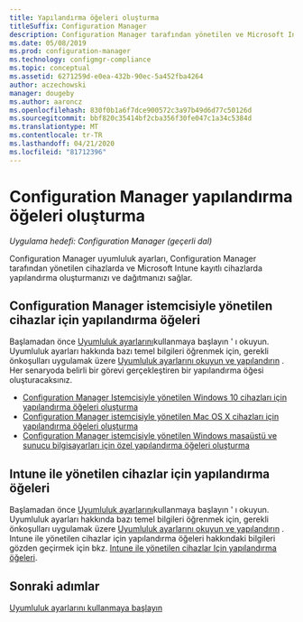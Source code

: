 ```yaml
---
title: Yapılandırma öğeleri oluşturma
titleSuffix: Configuration Manager
description: Configuration Manager tarafından yönetilen ve Microsoft Intune kaydedilmiş cihazlara yapılandırma oluşturun ve dağıtın.
ms.date: 05/08/2019
ms.prod: configuration-manager
ms.technology: configmgr-compliance
ms.topic: conceptual
ms.assetid: 6271259d-e0ea-432b-90ec-5a452fba4264
author: aczechowski
manager: dougeby
ms.author: aaroncz
ms.openlocfilehash: 830f0b1a6f7dce900572c3a97b49d6d77c50126d
ms.sourcegitcommit: bbf820c35414bf2cba356f30fe047c1a34c5384d
ms.translationtype: MT
ms.contentlocale: tr-TR
ms.lasthandoff: 04/21/2020
ms.locfileid: "81712396"
---
```

# <a name="create-configuration-items-in-configuration-manager"></a>Configuration Manager yapılandırma öğeleri oluşturma

*Uygulama hedefi: Configuration Manager (geçerli dal)*

Configuration Manager uyumluluk ayarları, Configuration Manager tarafından yönetilen cihazlarda ve Microsoft Intune kayıtlı cihazlarda yapılandırma oluşturmanızı ve dağıtmanızı sağlar.

## <a name="configuration-items-for-devices-managed-with-the-configuration-manager-client"></a>Configuration Manager istemcisiyle yönetilen cihazlar için yapılandırma öğeleri

Başlamadan önce [Uyumluluk ayarlarını](../../compliance/get-started/get-started-with-compliance-settings.md)kullanmaya başlayın ' ı okuyun. Uyumluluk ayarları hakkında bazı temel bilgileri öğrenmek için, gerekli önkoşulları uygulamak üzere [Uyumluluk ayarlarını okuyun ve yapılandırın](../../compliance/plan-design/plan-for-and-configure-compliance-settings.md) . Her senaryoda belirli bir görevi gerçekleştiren bir yapılandırma öğesi oluşturacaksınız.

- [Configuration Manager Istemcisiyle yönetilen Windows 10 cihazları için yapılandırma öğeleri oluşturma](../../compliance/deploy-use/create-configuration-items-for-windows-10-devices-managed-with-the-client.md)
- [Configuration Manager istemcisiyle yönetilen Mac OS X cihazları için yapılandırma öğeleri oluşturma](../../compliance/deploy-use/create-configuration-items-for-mac-os-x-devices-managed-with-the-client.md)
- [Configuration Manager istemcisiyle yönetilen Windows masaüstü ve sunucu bilgisayarları için özel yapılandırma öğeleri oluşturma](../../compliance/deploy-use/create-custom-configuration-items-for-windows-desktop-and-server-computers-managed-with-the-client.md)

## <a name="configuration-items-for-devices-managed-with-intune"></a>Intune ile yönetilen cihazlar için yapılandırma öğeleri

Başlamadan önce [Uyumluluk ayarlarını](../../compliance/get-started/get-started-with-compliance-settings.md)kullanmaya başlayın ' ı okuyun. Uyumluluk ayarları hakkında bazı temel bilgileri öğrenmek için, gerekli önkoşulları uygulamak üzere [Uyumluluk ayarlarını okuyun ve yapılandırın](../../compliance/plan-design/plan-for-and-configure-compliance-settings.md) . Intune ile yönetilen cihazlar için yapılandırma öğeleri hakkındaki bilgileri gözden geçirmek için bkz. [Intune ile yönetilen cihazlar Için yapılandırma öğeleri](../../mdm/understand/what-happened-to-hybrid.md).

## <a name="next-steps"></a>Sonraki adımlar

[Uyumluluk ayarlarını kullanmaya başlayın](../../compliance/get-started/get-started-with-compliance-settings.md)
